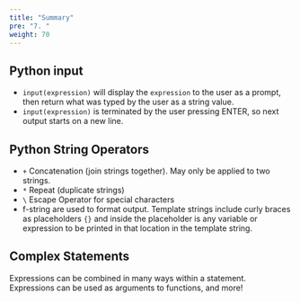 ```yaml
---
title: "Summary"
pre: "7. "
weight: 70
---
```


## Python input

* `input(expression)` will display the `expression` to the user as a prompt, then return what was typed by the user as a string value.
* `input(expression)` is terminated by the user pressing ENTER, so next output starts on a new line.

## Python String Operators

* `+` Concatenation (join strings together). May only be applied to two strings.
* `*` Repeat (duplicate strings)
* `\` Escape Operator for special characters
* f-string are used to format output. Template strings include curly braces as placeholders `{}` and inside the placeholder is any variable or expression to be printed in that location in the template string. 

## Complex Statements

Expressions can be combined in many ways within a statement. Expressions can be used as arguments to functions, and more!